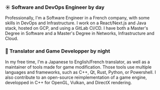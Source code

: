 ### ☀ Software and DevOps Engineer by day
Professionally, I'm a Software Engineer in a French company, with some skills in DevOps and Infrastructure. I work on a React/Next.js and Java stack, hosted on GCP, and using a GitLab CI/CD. I have both a Master's Degree in Software and a Master's Degree in Networks, Infrastructure and Cloud.

### 🌙 Translator and Game Developper by night
In my free time, I'm a Japanese to English/French translator, as well as a maintainer of tools made for game modification. Those tools use multiple languages and frameworks, such as C++, Qt, Rust, Python, or Powershell. I also contribute to an open-source reimplementation of a game engine, developped in C++ for OpenGL, Vulkan, and DirectX rendering.
